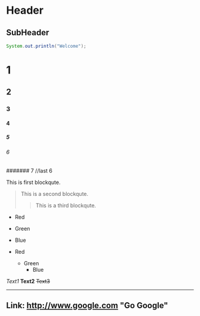 Header
================

SubHeader
---------

```java
System.out.println("Welcome");
```

# 1
## 2
### 3
#### 4
##### 5
###### 6
####### 7 //last 6

This is first blockqute.
> This is a second blockqute.
>> This is a third blockqute.

* Red
* Green
* Blue

* Red
  * Green
    * Blue
    
*Text1*
**Text2**
~~Text3~~

********************************    
Link: http://www.google.com "Go Google"
--------------------------------
